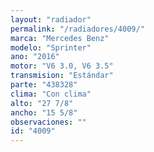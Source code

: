```yaml
---
layout: "radiador"
permalink: "/radiadores/4009/"
marca: "Mercedes Benz"
modelo: "Sprinter"
ano: "2016"
motor: "V6 3.0, V6 3.5"
transmision: "Estándar"
parte: "438328"
clima: "Con clima"
alto: "27 7/8"
ancho: "15 5/8"
observaciones: ""
id: "4009"
---
```


